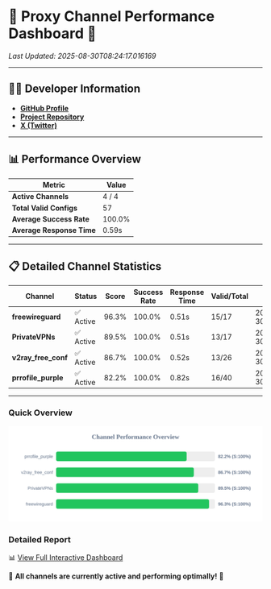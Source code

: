 # 🌟 Proxy Channel Performance Dashboard 🌟

_Last Updated: 2025-08-30T08:24:17.016169_

---

## 👩‍💻 Developer Information

- **[GitHub Profile](https://github.com/4n0nymou3)**  
- **[Project Repository](https://github.com/4n0nymou3/multi-proxy-config-fetcher)**  
- **[X (Twitter)](https://x.com/4n0nymou3)**  

---

## 📊 Performance Overview

| Metric                | Value       |
|-----------------------|-------------|
| **Active Channels**   | 4 / 4       |
| **Total Valid Configs** | 57          |
| **Average Success Rate** | 100.0%      |
| **Average Response Time** | 0.59s       |

---

## 📋 Detailed Channel Statistics

| Channel          | Status     | Score  | Success Rate | Response Time | Valid/Total | Last Success               |
|------------------|------------|--------|--------------|---------------|-------------|----------------------------|
| **freewireguard**  | ✅ Active  | 96.3%  | 100.0% | 0.51s         | 15/17       | 2025-08-30T08:24:17.014589 |
| **PrivateVPNs**  | ✅ Active  | 89.5%  | 100.0% | 0.51s         | 13/17       | 2025-08-30T08:24:16.476293 |
| **v2ray_free_conf**  | ✅ Active  | 86.7%  | 100.0% | 0.52s         | 13/26       | 2025-08-30T08:24:15.926727 |
| **prrofile_purple**  | ✅ Active  | 82.2%  | 100.0% | 0.82s         | 16/40       | 2025-08-30T08:24:15.369397 |

---

### Quick Overview
<div align="center">
  <a href="https://raw.githubusercontent.com/nullluser/NullRepo/refs/heads/main/assets/channel_stats_chart.svg">
    <img src="https://raw.githubusercontent.com/nullluser/NullRepo/refs/heads/main/assets/channel_stats_chart.svg" alt="Source Performance Statistics" width="800">
  </a>
</div>

### Detailed Report
📊 [View Full Interactive Dashboard](https://htmlpreview.github.io/?https://github.com/nullluser/NullRepo/blob/main/assets/performance_report.html)

🎉 **All channels are currently active and performing optimally!** 🎉
